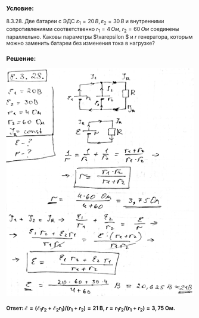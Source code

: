 ###  Условие: 

$8.3.28.$ Две батареи с ЭДС $\varepsilon_1 = 20 \,В, \,\varepsilon_2 = 30 \,В$ и внутренними сопротивлениями соответственно $r_1 = 4 \,Ом$, $r_2 = 60 \,Ом$ соединены параллельно. Каковы параметры $\varepsilon $ и $r$ генератора, которым можно заменить батареи без изменения тока в нагрузке? 

###  Решение: 

![|526x639, 67%](../../img/8.3.28/1.png) 

####  Ответ: $\mathcal{E}=(\mathcal{E}_1r_2+\mathcal{E}_2r_1)/(r_1+r_2)=21\mathrm{~B,}$ $r=r_1r_2/(r_1+r_2)=3{,}75\mathrm{~Ом}.$